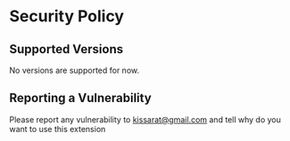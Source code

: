 # Security Policy

## Supported Versions

No versions are supported for now.

## Reporting a Vulnerability

Please report any vulnerability to [kissarat@gmail.com](mailto:kissarat@gmail.com)
and tell why do you want to use this extension
